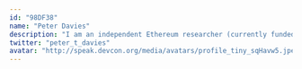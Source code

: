 ```yaml
---
id: "98DF38"
name: "Peter Davies"
description: "I am an independent Ethereum researcher (currently funded by the Ethereum Foundation). Most of my work is on the next generation [Execution Layer Specifications](https://github.com/ethereum/execution-specs)."
twitter: "peter_t_davies"
avatar: "http://speak.devcon.org/media/avatars/profile_tiny_sqHavw5.jpeg"
---
```

